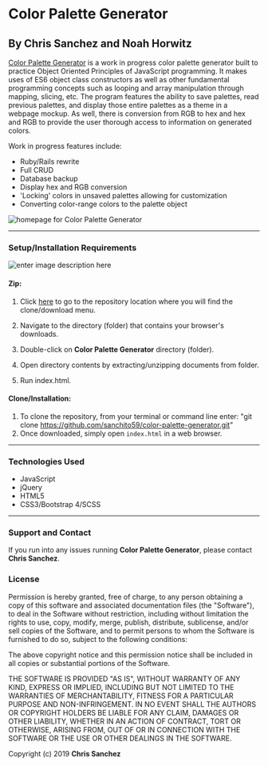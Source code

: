 # Color Palette Generator

## By **Chris Sanchez and Noah Horwitz**

[Color Palette Generator](https://sanchito59.github.io/color-palette-generator/) is a work in progress color palette generator built to practice Object Oriented Principles of JavaScript programming. It makes uses of ES6 object class constructors as well as other fundamental programming concepts such as looping and array manipulation through mapping, slicing, etc. The program features the ability to save palettes, read previous palettes, and display those entire palettes as a theme in a webpage mockup. As well, there is conversion from RGB to hex and hex and RGB to provide the user thorough access to information on generated colors. 

Work in progress features include:
- Ruby/Rails rewrite
- Full CRUD
- Database backup
- Display hex and RGB conversion
- 'Locking' colors in unsaved palettes allowing for customization
- Converting color-range colors to the palette object

![homepage for Color Palette Generator](https://i.imgur.com/9tGmoG6.png?1 "read")
- - - -
### Setup/Installation Requirements

![enter image description here](https://i.imgur.com/UStodOA.jpg "read")

#### Zip:

1. Click [here](https://github.com/sanchito59/color-palette-generator.git) to go to the repository location where you will find the clone/download menu.

 2. Navigate to the directory (folder) that contains your browser's downloads.
 3. Double-click on **Color Palette Generator** directory (folder).
 4. Open directory contents by extracting/unzipping documents from folder.
 5. Run index.html.

#### Clone/Installation: 

 1. To clone the repository, from your terminal or command line enter: "git clone  https://github.com/sanchito59/color-palette-generator.git"
 2. Once downloaded, simply open `index.html` in a web browser.

- - - -

### Technologies Used

 - JavaScript
 - jQuery
 - HTML5
 - CSS3/Bootstrap 4/SCSS

- - - -
### Support and Contact

If you run into any issues running **Color Palette Generator**, please contact **Chris Sanchez**.

### License

Permission is hereby granted, free of charge, to any person obtaining a copy of this software and associated documentation files (the "Software"), to deal in the Software without restriction, including without limitation the rights to use, copy, modify, merge, publish, distribute, sublicense, and/or sell copies of the Software, and to permit persons to whom the Software is furnished to do so, subject to the following conditions:

The above copyright notice and this permission notice shall be included in all copies or substantial portions of the Software.

THE SOFTWARE IS PROVIDED "AS IS", WITHOUT WARRANTY OF ANY KIND, EXPRESS OR IMPLIED, INCLUDING BUT NOT LIMITED TO THE WARRANTIES OF MERCHANTABILITY, FITNESS FOR A PARTICULAR PURPOSE AND NON-INFRINGEMENT. IN NO EVENT SHALL THE AUTHORS OR COPYRIGHT HOLDERS BE LIABLE FOR ANY CLAIM, DAMAGES OR OTHER LIABILITY, WHETHER IN AN ACTION OF CONTRACT, TORT OR OTHERWISE, ARISING FROM, OUT OF OR IN CONNECTION WITH THE SOFTWARE OR THE USE OR OTHER DEALINGS IN THE SOFTWARE.

Copyright (c) 2019 **Chris Sanchez**
